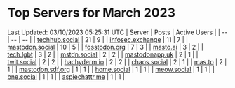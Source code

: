 # Top Servers for March 2023
Last Updated: 03/10/2023 05:25:31 UTC
| Server | Posts | Active Users |
| -- | -- | -- |
| [techhub.social](https://techhub.social/tags/PowerShell) | 21 | 9 |
| [infosec.exchange](https://infosec.exchange/tags/PowerShell) | 11 | 7 |
| [mastodon.social](https://mastodon.social/tags/PowerShell) | 10 | 5 |
| [fosstodon.org](https://fosstodon.org/tags/PowerShell) | 7 | 3 |
| [masto.ai](https://masto.ai/tags/PowerShell) | 3 | 2 |
| [tech.lgbt](https://tech.lgbt/tags/PowerShell) | 3 | 2 |
| [mstdn.social](https://mstdn.social/tags/PowerShell) | 2 | 2 |
| [mastodonapp.uk](https://mastodonapp.uk/tags/PowerShell) | 2 | 1 |
| [twit.social](https://twit.social/tags/PowerShell) | 2 | 2 |
| [hachyderm.io](https://hachyderm.io/tags/PowerShell) | 2 | 2 |
| [chaos.social](https://chaos.social/tags/PowerShell) | 2 | 1 |
| [mas.to](https://mas.to/tags/PowerShell) | 2 | 1 |
| [mastodon.sdf.org](https://mastodon.sdf.org/tags/PowerShell) | 1 | 1 |
| [home.social](https://home.social/tags/PowerShell) | 1 | 1 |
| [meow.social](https://meow.social/tags/PowerShell) | 1 | 1 |
| [bne.social](https://bne.social/tags/PowerShell) | 1 | 1 |
| [aspiechattr.me](https://aspiechattr.me/tags/PowerShell) | 1 | 1 |
